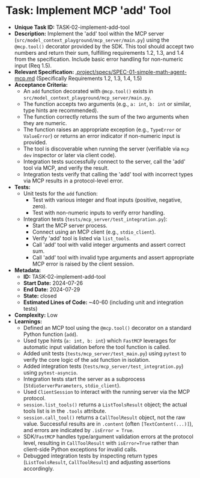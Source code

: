 # Task: Implement MCP 'add' Tool

- **Unique Task ID:** TASK-02-implement-add-tool
- **Description:** Implement the 'add' tool within the MCP server (`src/model_context_playground/mcp_server/main.py`) using the `@mcp.tool()` decorator provided by the SDK. This tool should accept two numbers and return their sum, fulfilling requirements 1.2, 1.3, and 1.4 from the specification. Include basic error handling for non-numeric input (Req 1.5).
- **Relevant Specification:** [.project/specs/SPEC-01-simple-math-agent-mcp.md](.project/specs/SPEC-01-simple-math-agent-mcp.md) (Specifically Requirements 1.2, 1.3, 1.4, 1.5)
- **Acceptance Criteria:**
    - An `add` function decorated with `@mcp.tool()` exists in `src/model_context_playground/mcp_server/main.py`.
    - The function accepts two arguments (e.g., `a: int`, `b: int` or similar, type hints are recommended).
    - The function correctly returns the sum of the two arguments when they are numeric.
    - The function raises an appropriate exception (e.g., `TypeError` or `ValueError`) or returns an error indicator if non-numeric input is provided.
    - The tool is discoverable when running the server (verifiable via `mcp dev` inspector or later via client code).
    - Integration tests successfully connect to the server, call the 'add' tool via MCP, and verify the result.
    - Integration tests verify that calling the 'add' tool with incorrect types via MCP results in a protocol-level error.
- **Tests:**
    - Unit tests for the `add` function:
        - Test with various integer and float inputs (positive, negative, zero).
        - Test with non-numeric inputs to verify error handling.
    - Integration tests (`tests/mcp_server/test_integration.py`):
        - Start the MCP server process.
        - Connect using an MCP client (e.g., `stdio_client`).
        - Verify 'add' tool is listed via `list_tools`.
        - Call 'add' tool with valid integer arguments and assert correct sum.
        - Call 'add' tool with invalid type arguments and assert appropriate MCP error is raised by the client session.
- **Metadata:**
    - **ID:** TASK-02-implement-add-tool
    - **Start Date:** 2024-07-26
    - **End Date:** 2024-07-29
    - **State:** closed
    - **Estimated Lines of Code:** ~40-60 (including unit and integration tests)
- **Complexity:** Low
- **Learnings:** 
   - Defined an MCP tool using the `@mcp.tool()` decorator on a standard Python function (`add`).
   - Used type hints (`a: int, b: int`) which `FastMCP` leverages for automatic input validation before the tool function is called.
   - Added unit tests (`tests/mcp_server/test_main.py`) using `pytest` to verify the core logic of the `add` function in isolation.
   - Added integration tests (`tests/mcp_server/test_integration.py`) using `pytest-asyncio`.
   - Integration tests start the server as a subprocess (`StdioServerParameters`, `stdio_client`).
   - Used `ClientSession` to interact with the running server via the MCP protocol.
   - `session.list_tools()` returns a `ListToolsResult` object; the actual tools list is in the `.tools` attribute.
   - `session.call_tool()` returns a `CallToolResult` object, not the raw value. Successful results are in `.content` (often `[TextContent(...)]`), and errors are indicated by `.isError = True`.
   - SDK/`FastMCP` handles type/argument validation errors at the protocol level, resulting in `CallToolResult` with `isError=True` rather than client-side Python exceptions for invalid calls.
   - Debugged integration tests by inspecting return types (`ListToolsResult`, `CallToolResult`) and adjusting assertions accordingly. 